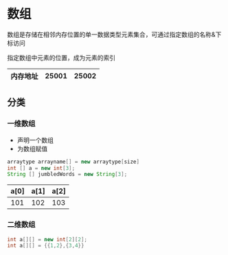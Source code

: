 # 数组

数组是存储在相邻内存位置的单一数据类型元素集合，可通过指定数组的名称&下标访问

指定数组中元素的位置，成为元素的索引

| 内存地址 | 25001 | 25002 |
| -------- | ----- | ----- |

## 分类

### 一维数组

- 声明一个数组
- 为数组赋值

```java
arraytype arrayname[] = new arraytype[size]
int [] a = new int[3];
String [] jumbledWords = new String[3];
```

| a[0] | a[1] | a[2] |
| ---- | ---- | ---- |
| 101  | 102  | 103  |

### 二维数组

```java
int a[][] = new int[2][2];
int a[][] = {{1,2},{3,4}}
```
